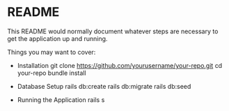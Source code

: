 # README

This README would normally document whatever steps are necessary to get the
application up and running.

Things you may want to cover:

* Installation
	git clone https://github.com/yourusername/your-repo.git
	cd your-repo
	bundle install

* Database Setup
	rails db:create
    rails db:migrate
    rails db:seed

* Running the Application
	rails s


